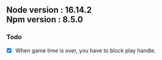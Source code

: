 ## Node version : 16.14.2 <br> Npm version : 8.5.0

### Todo
- [x] When game time is over, you have to block play handle.
